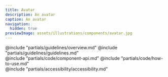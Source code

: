 ```yaml
---
title: Avatar
description: An avatar
caption: An avatar
navigation:
  hidden: true
previewImage: assets/illustrations/components/avatar.jpg
---
```


<section data-tab="Guidelines">
  @include "partials/guidelines/overview.md"
  @include "partials/guidelines/guidelines.md"

</section>

<section data-tab="Code">
  @include "partials/code/component-api.md"
  @include "partials/code/how-to-use.md"
</section>

<section data-tab="Accessibility">
  @include "partials/accessibility/accessibility.md"
</section>
